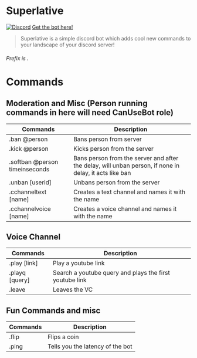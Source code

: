 # Superlative
[![Discord](https://discordapp.com/api/guilds/584404484772331521/widget.png)](https://discord.gg/Rnj6pDa)
[Get the bot here!](https://discordapp.com/oauth2/authorize?client_id=627602045322395690&scope=bot&permissions=8)
> Superlative is a simple discord bot which adds cool new commands to your landscape of your discord server!



###### Prefix is .


# Commands
## Moderation and Misc (Person running commands in here will need CanUseBot role)
Commands | Description
------------ | -------------
 .ban @person| Bans person from server
 .kick @person| Kicks person from the server
 .softban @person timeinseconds| Bans person from the server and after the delay, will unban person, if none in delay, it acts like ban
 .unban [userid]| Unbans person from the server
 .cchanneltext [name]| Creates a text channel and names it with the name
 .cchannelvoice [name]| Creates a voice channel and names it with the name
 
 ## Voice Channel
 Commands | Description
------------ | -------------
.play [link] | Play a youtube link
.playq [query]| Search a youtube query and plays the first youtube link
.leave | Leaves the VC

## Fun Commands and misc  
Commands | Description
------------ | -------------
.flip | Flips a coin 
.ping| Tells you the latency of the bot


 
